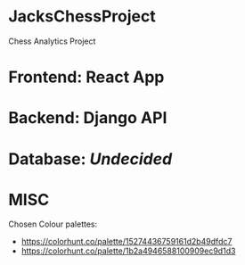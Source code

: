 # JacksChessProject
Chess Analytics Project

# Frontend: React App


# Backend: Django API


# Database: *Undecided*


# MISC
Chosen Colour palettes:
- https://colorhunt.co/palette/15274436759161d2b49dfdc7
- https://colorhunt.co/palette/1b2a4946588100909ec9d1d3
